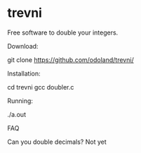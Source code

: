 # trevni

Free software to double your integers.

Download:

git clone https://github.com/odoland/trevni/

Installation:

cd trevni
gcc doubler.c

Running:

./a.out


FAQ

Can you double decimals?
Not yet
